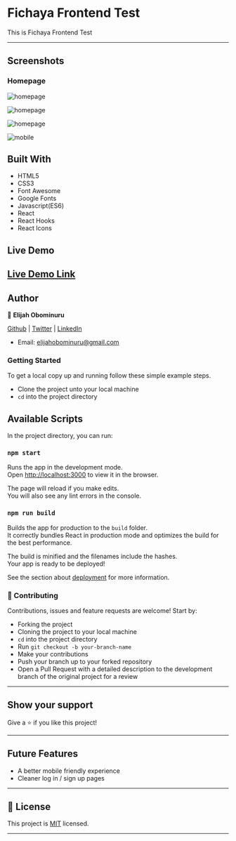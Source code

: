 # Fichaya Frontend Test

This is Fichaya Frontend Test

---

## Screenshots

### Homepage

![homepage](https://res.cloudinary.com/elijjaaahhhh/image/upload/v1611519656/FireShot_Capture_162_-_React_App_-_localhost_rvkdfp.png)

![homepage](https://res.cloudinary.com/elijjaaahhhh/image/upload/v1611519656/FireShot_Capture_165_-_React_App_-_localhost_jy9ltc.png)

![homepage](https://res.cloudinary.com/elijjaaahhhh/image/upload/v1611519656/FireShot_Capture_168_-_React_App_-_localhost_icwnmk.png)

![mobile](https://res.cloudinary.com/elijjaaahhhh/image/upload/v1611519656/FireShot_Capture_171_-_React_App_-_localhost_prquco.png)

## Built With

- HTML5
- CSS3
- Font Awesome
- Google Fonts
- Javascript(ES6)
- React
- React Hooks
- React Icons

## Live Demo

[Live Demo Link](https://fichaya-frontend-test.netlify.app/)
---

## Author

👤 **Elijah Obominuru**

[Github](https://github.com/Elijahscriptdev) | [Twitter](https://twitter.com/ElijahObominuru) | [LinkedIn](https://www.linkedin.com/in/elijah-obominuru-0b730b143/)
- Email: elijahobominuru@gmail.com

### Getting Started

To get a local copy up and running follow these simple example steps.

- Clone the project unto your local machine
- `cd` into the project directory

## Available Scripts

In the project directory, you can run:

### `npm start`

Runs the app in the development mode.<br />
Open [http://localhost:3000](http://localhost:3000) to view it in the browser.

The page will reload if you make edits.<br />
You will also see any lint errors in the console.

### `npm run build`

Builds the app for production to the `build` folder.<br />
It correctly bundles React in production mode and optimizes the build for the best performance.

The build is minified and the filenames include the hashes.<br />
Your app is ready to be deployed!

See the section about [deployment](https://facebook.github.io/create-react-app/docs/deployment) for more information.

### 🤝 Contributing

Contributions, issues and feature requests are welcome! Start by:

- Forking the project
- Cloning the project to your local machine
- `cd` into the project directory
- Run `git checkout -b your-branch-name`
- Make your contributions
- Push your branch up to your forked repository
- Open a Pull Request with a detailed description to the development branch of the original project for a review

---

## Show your support

Give a ⭐️ if you like this project!

---

## Future Features

- A better mobile friendly experience
- Cleaner log in / sign up pages

---

## 📝 License

This project is [MIT](lic.url) licensed.

---
